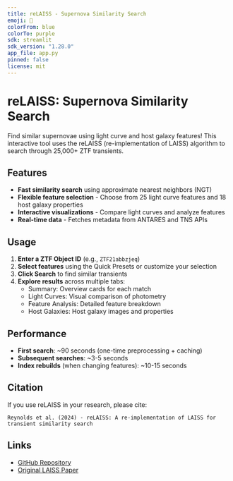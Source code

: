 ```yaml
---
title: reLAISS - Supernova Similarity Search
emoji: 🌟
colorFrom: blue
colorTo: purple
sdk: streamlit
sdk_version: "1.28.0"
app_file: app.py
pinned: false
license: mit
---
```


# reLAISS: Supernova Similarity Search

Find similar supernovae using light curve and host galaxy features! This interactive tool uses the reLAISS (re-implementation of LAISS) algorithm to search through 25,000+ ZTF transients.

## Features

- **Fast similarity search** using approximate nearest neighbors (NGT)
- **Flexible feature selection** - Choose from 25 light curve features and 18 host galaxy properties
- **Interactive visualizations** - Compare light curves and analyze features
- **Real-time data** - Fetches metadata from ANTARES and TNS APIs

## Usage

1. **Enter a ZTF Object ID** (e.g., `ZTF21abbzjeq`)
2. **Select features** using the Quick Presets or customize your selection
3. **Click Search** to find similar transients
4. **Explore results** across multiple tabs:
   - Summary: Overview cards for each match
   - Light Curves: Visual comparison of photometry
   - Feature Analysis: Detailed feature breakdown
   - Host Galaxies: Host galaxy images and properties

## Performance

- **First search**: ~90 seconds (one-time preprocessing + caching)
- **Subsequent searches**: ~3-5 seconds
- **Index rebuilds** (when changing features): ~10-15 seconds

## Citation

If you use reLAISS in your research, please cite:

```
Reynolds et al. (2024) - reLAISS: A re-implementation of LAISS for transient similarity search
```

## Links

- [GitHub Repository](https://github.com/evan-reynolds/re-laiss/)
- [Original LAISS Paper](https://arxiv.org/abs/2109.01665)
